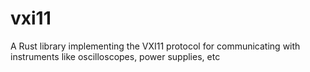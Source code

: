 # vxi11
A Rust library implementing the VXI11 protocol for communicating with instruments like oscilloscopes, power supplies, etc

